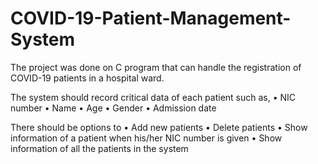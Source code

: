# COVID-19-Patient-Management-System
The project was done on C program that can handle the registration of COVID-19 patients in a hospital ward. 

The system should record critical data of each patient such as,
• NIC number
• Name
• Age
• Gender
• Admission date

There should be options to
• Add new patients
• Delete patients
• Show information of a patient when his/her NIC number is given
• Show information of all the patients in the system